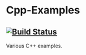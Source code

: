 # Cpp-Examples
[![Build Status](https://travis-ci.org/mrtkp9993/Cpp-Examples.svg?branch=master)](https://travis-ci.org/mrtkp9993/Cpp-Examples)
---
Various C++ examples.
